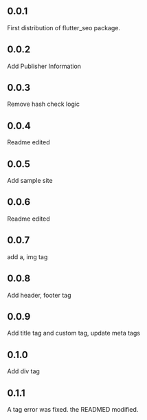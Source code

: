 ## 0.0.1
First distribution of flutter_seo package. 

## 0.0.2
Add Publisher Information

## 0.0.3
Remove hash check logic

## 0.0.4
Readme edited

## 0.0.5
Add sample site

## 0.0.6
Readme edited

## 0.0.7
add a, img tag

## 0.0.8
Add header, footer tag

## 0.0.9
Add title tag and custom tag, update meta tags

## 0.1.0
Add div tag

## 0.1.1
A tag error was fixed. the READMED modified.
